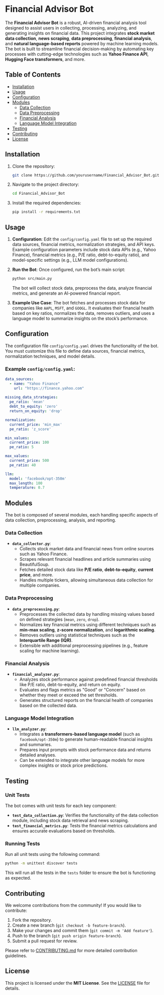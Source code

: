 # Financial Advisor Bot

The **Financial Advisor Bot** is a robust, AI-driven financial analysis tool designed to assist users in collecting, processing, analyzing, and generating insights on financial data. This project integrates **stock market data collection**, **news scraping**, **data preprocessing**, **financial analysis**, and **natural language-based reports** powered by machine learning models. The bot is built to streamline financial decision-making by automating key processes with cutting-edge technologies such as **Yahoo Finance API**, **Hugging Face transformers**, and more.

## Table of Contents
- [Installation](#installation)
- [Usage](#usage)
- [Configuration](#configuration)
- [Modules](#modules)
  - [Data Collection](#data-collection)
  - [Data Preprocessing](#data-preprocessing)
  - [Financial Analysis](#financial-analysis)
  - [Language Model Integration](#language-model-integration)
- [Testing](#testing)
- [Contributing](#contributing)
- [License](#license)

## Installation

1. Clone the repository:
    ```bash
    git clone https://github.com/yourusername/Financial_Advisor_Bot.git
    ```

2. Navigate to the project directory:
    ```bash
    cd Financial_Advisor_Bot
    ```

3. Install the required dependencies:
    ```bash
    pip install -r requirements.txt
    ```

## Usage

1. **Configuration**: 
   Edit the `config/config.yaml` file to set up the required data sources, financial metrics, normalization strategies, and API keys. Example configuration parameters include stock data APIs (e.g., Yahoo Finance), financial metrics (e.g., P/E ratio, debt-to-equity ratio), and model-specific settings (e.g., LLM model configurations).

2. **Run the Bot**: 
   Once configured, run the bot’s main script:
    ```bash
    python src/main.py
    ```

   The bot will collect stock data, preprocess the data, analyze financial metrics, and generate an AI-powered financial report.

3. **Example Use Case**:
   The bot fetches and processes stock data for companies like `AAPL`, `MSFT`, and `GOOGL`. It evaluates their financial health based on key ratios, normalizes the data, removes outliers, and uses a language model to summarize insights on the stock’s performance.

## Configuration

The configuration file `config/config.yaml` drives the functionality of the bot. You must customize this file to define data sources, financial metrics, normalization techniques, and model details.

### Example `config/config.yaml`:
```yaml
data_sources:
  - name: "Yahoo Finance"
    url: "https://finance.yahoo.com"
    
missing_data_strategies:
  pe_ratio: 'mean'
  debt_to_equity: 'zero'
  return_on_equity: 'drop'

normalization:
  current_price: 'min_max'
  pe_ratio: 'z_score'

min_values:
  current_price: 100
  pe_ratio: 5

max_values:
  current_price: 500
  pe_ratio: 40

llm:
  model: 'facebook/opt-350m'
  max_length: 100
  temperature: 0.7
```

## Modules

The bot is composed of several modules, each handling specific aspects of data collection, preprocessing, analysis, and reporting.

### Data Collection

- **`data_collector.py`**:
  - Collects stock market data and financial news from online sources such as Yahoo Finance.
  - Scrapes relevant financial headlines and article summaries using BeautifulSoup.
  - Fetches detailed stock data like **P/E ratio**, **debt-to-equity**, **current price**, and more.
  - Handles multiple tickers, allowing simultaneous data collection for multiple companies.

### Data Preprocessing

- **`data_preprocessing.py`**:
  - Preprocesses the collected data by handling missing values based on defined strategies (`mean`, `zero`, `drop`).
  - Normalizes key financial metrics using different techniques such as **min-max scaling**, **z-score normalization**, and **logarithmic scaling**.
  - Removes outliers using statistical techniques such as the **Interquartile Range (IQR)**.
  - Extensible with additional preprocessing pipelines (e.g., feature scaling for machine learning).

### Financial Analysis

- **`financial_analyzer.py`**:
  - Analyzes stock performance against predefined financial thresholds like P/E ratio, debt-to-equity, and return on equity.
  - Evaluates and flags metrics as "Good" or "Concern" based on whether they meet or exceed the set thresholds.
  - Generates structured reports on the financial health of companies based on the collected data.

### Language Model Integration

- **`llm_analyzer.py`**:
  - Integrates a **transformers-based language model** (such as `facebook/opt-350m`) to generate human-readable financial insights and summaries.
  - Prepares input prompts with stock performance data and returns detailed analyses.
  - Can be extended to integrate other language models for more complex insights or stock price predictions.

## Testing

### Unit Tests
The bot comes with unit tests for each key component:
- **`test_data_collection.py`**: Verifies the functionality of the data collection module, including stock data retrieval and news scraping.
- **`test_financial_metrics.py`**: Tests the financial metrics calculations and ensures accurate evaluations based on thresholds.

### Running Tests
Run all unit tests using the following command:
```bash
python -m unittest discover tests
```
This will run all the tests in the `tests` folder to ensure the bot is functioning as expected.

## Contributing

We welcome contributions from the community! If you would like to contribute:
1. Fork the repository.
2. Create a new branch (`git checkout -b feature-branch`).
3. Make your changes and commit them (`git commit -m 'Add feature'`).
4. Push to the branch (`git push origin feature-branch`).
5. Submit a pull request for review.

Please refer to [CONTRIBUTING.md](CONTRIBUTING.md) for more detailed contribution guidelines.

## License

This project is licensed under the **MIT License**. See the [LICENSE](LICENSE) file for details.
